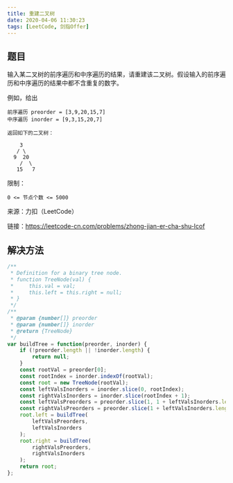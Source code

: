 ```yaml
---
title: 重建二叉树
date: 2020-04-06 11:30:23
tags: [LeetCode, 剑指Offer]
---
```


## 题目
输入某二叉树的前序遍历和中序遍历的结果，请重建该二叉树。假设输入的前序遍历和中序遍历的结果中都不含重复的数字。

例如，给出
```
前序遍历 preorder = [3,9,20,15,7]
中序遍历 inorder = [9,3,15,20,7]
```
```
返回如下的二叉树：

    3
   / \
  9  20
    /  \
   15   7
```

限制：
```
0 <= 节点个数 <= 5000
```

来源：力扣（LeetCode）

链接：https://leetcode-cn.com/problems/zhong-jian-er-cha-shu-lcof

## 解决方法
```js
/**
 * Definition for a binary tree node.
 * function TreeNode(val) {
 *     this.val = val;
 *     this.left = this.right = null;
 * }
 */
/**
 * @param {number[]} preorder
 * @param {number[]} inorder
 * @return {TreeNode}
 */
var buildTree = function(preorder, inorder) {
    if (!preorder.length || !inorder.length) {
        return null;
    }
    const rootVal = preorder[0];
    const rootIndex = inorder.indexOf(rootVal);
    const root = new TreeNode(rootVal);
    const leftValsInorders = inorder.slice(0, rootIndex);
    const rightValsInorders = inorder.slice(rootIndex + 1);
    const leftValsPreorders = preorder.slice(1, 1 + leftValsInorders.length);
    const rightValsPreorders = preorder.slice(1 + leftValsInorders.length);
    root.left = buildTree(
        leftValsPreorders,
        leftValsInorders
    );
    root.right = buildTree(
        rightValsPreorders,
        rightValsInorders
    );
    return root;
};
```